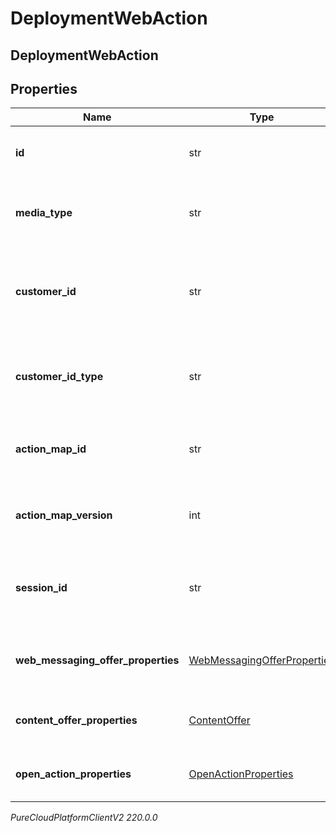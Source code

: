 # DeploymentWebAction

## DeploymentWebAction

## Properties

|Name | Type | Description | Notes|
|------------ | ------------- | ------------- | -------------|
| **id** | str | System-generated UUID for the action. | |
| **media_type** | str | Action media type used to deliver the action. | |
| **customer_id** | str | ID string of the customer that the action was triggered for. | [optional] |
| **customer_id_type** | str | Type of the customer ID that the action was triggered for. | [optional] |
| **action_map_id** | str | ID of the action map that triggered the action. | |
| **action_map_version** | int | Version of the action map that triggered the action. | |
| **session_id** | str | ID of the session that the action was triggered for. | |
| **web_messaging_offer_properties** | [WebMessagingOfferProperties](WebMessagingOfferProperties) | Web messaging offer specific properties. | [optional] |
| **content_offer_properties** | [ContentOffer](ContentOffer) | Content offer specific properties. | [optional] |
| **open_action_properties** | [OpenActionProperties](OpenActionProperties) | Open action specific properties. | [optional] |



_PureCloudPlatformClientV2 220.0.0_

